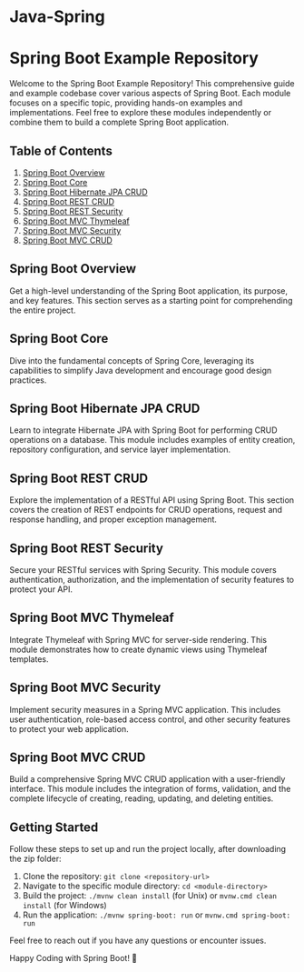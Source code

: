 # Java-Spring
# Spring Boot Example Repository

Welcome to the Spring Boot Example Repository! This comprehensive guide and example codebase cover various aspects of Spring Boot. Each module focuses on a specific topic, providing hands-on examples and implementations. Feel free to explore these modules independently or combine them to build a complete Spring Boot application.

## Table of Contents

1. [Spring Boot Overview](#spring-boot-overview)
2. [Spring Boot Core](#spring-boot-core)
3. [Spring Boot Hibernate JPA CRUD](#spring-boot-hibernate-jpa-crud)
4. [Spring Boot REST CRUD](#spring-boot-rest-crud)
5. [Spring Boot REST Security](#spring-boot-rest-security)
6. [Spring Boot MVC Thymeleaf](#spring-boot-mvc-thymeleaf)
7. [Spring Boot MVC Security](#spring-boot-mvc-security)
8. [Spring Boot MVC CRUD](#spring-boot-mvc-crud)

## Spring Boot Overview

Get a high-level understanding of the Spring Boot application, its purpose, and key features. This section serves as a starting point for comprehending the entire project.

## Spring Boot Core

Dive into the fundamental concepts of Spring Core, leveraging its capabilities to simplify Java development and encourage good design practices.

## Spring Boot Hibernate JPA CRUD

Learn to integrate Hibernate JPA with Spring Boot for performing CRUD operations on a database. This module includes examples of entity creation, repository configuration, and service layer implementation.

## Spring Boot REST CRUD

Explore the implementation of a RESTful API using Spring Boot. This section covers the creation of REST endpoints for CRUD operations, request and response handling, and proper exception management.

## Spring Boot REST Security

Secure your RESTful services with Spring Security. This module covers authentication, authorization, and the implementation of security features to protect your API.

## Spring Boot MVC Thymeleaf

Integrate Thymeleaf with Spring MVC for server-side rendering. This module demonstrates how to create dynamic views using Thymeleaf templates.

## Spring Boot MVC Security

Implement security measures in a Spring MVC application. This includes user authentication, role-based access control, and other security features to protect your web application.

## Spring Boot MVC CRUD

Build a comprehensive Spring MVC CRUD application with a user-friendly interface. This module includes the integration of forms, validation, and the complete lifecycle of creating, reading, updating, and deleting entities.

## Getting Started

Follow these steps to set up and run the project locally, after downloading the zip folder:

1. Clone the repository: `git clone <repository-url>`
2. Navigate to the specific module directory: `cd <module-directory>`
3. Build the project: `./mvnw clean install` (for Unix) or `mvnw.cmd clean install` (for Windows)
4. Run the application: `./mvnw spring-boot: run` or `mvnw.cmd spring-boot: run`

Feel free to reach out if you have any questions or encounter issues.

Happy Coding with Spring Boot! 🚀
